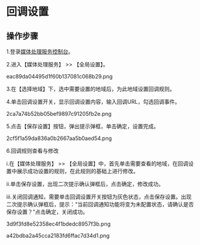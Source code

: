 # 回调设置

## 操作步骤

1.登录[媒体处理服务控制台](https://mps-console.jdcloud.com/)。

2.进入【媒体处理服务】 >> 【全局设置】。

eac89da04495d1f60b137081c068b29.png

3.在【选择地域】下，选中需要设置的地域后，为此地域设置回调规则。

4.单击回调设置开关，显示回调设置内容，输入回调URL，勾选回调事件。

2ca7a74b52bb05bef9897c91205fb2e.png

5.点击【保存设置】按钮，弹出提示弹框，单击确定，设置完成。

2cf5f1a59da836a0b2667aa5b0aed54.png

6.回调规则查看与修改

  i.在【媒体处理服务】 >> 【全局设置】中，首先单击需要查看的地域，在回调设置中展示成功设置的规则，在此规则的基础上进行修改。

  ii.单击保存设置，出现二次提示确认弹框后，点击确定，修改成功。

  iii.关闭回调通知，需要单击回调设置开关按钮为灰色状态，点击保存设置。出现二次提示确认弹框后，提示：“当前回调通知功能将变为未配置状态，请确认是否保存设置？”点击确定，关闭成功。

3d9f3fd8e52358ec4f1bdedc8957f3b.png

a42bdba2a45cca2183fd6ffac7d34d1.png
